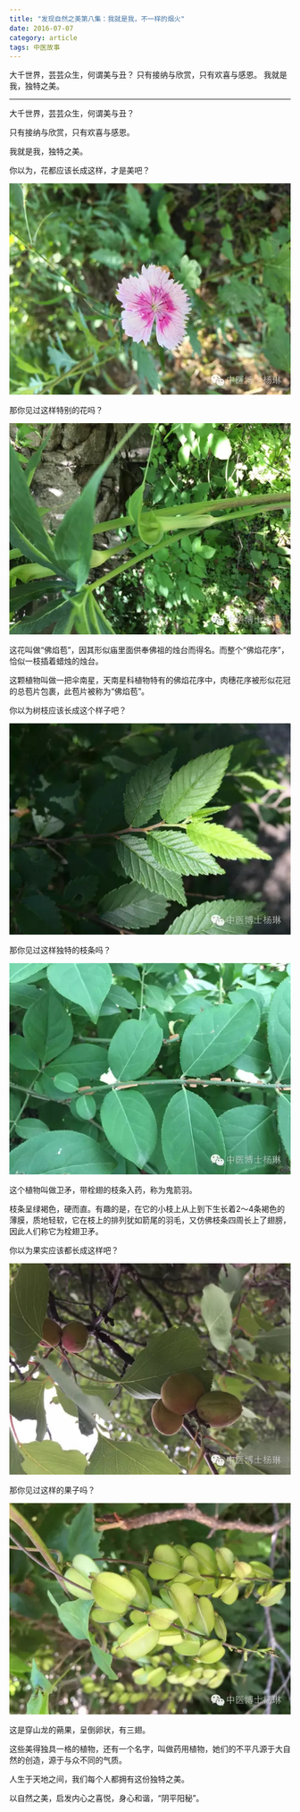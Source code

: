 ```yaml
---
title: "发现自然之美第八集：我就是我，不一样的烟火"
date: 2016-07-07
category: article
tags: 中医故事
---
```


大千世界，芸芸众生，何谓美与丑？
只有接纳与欣赏，只有欢喜与感恩。
我就是我，独特之美。

***

大千世界，芸芸众生，何谓美与丑？

只有接纳与欣赏，只有欢喜与感恩。

我就是我，独特之美。

你以为，花都应该长成这样，才是美吧？

![](/media/2016/07/07-01.jpg)

那你见过这样特别的花吗？

![](/media/2016/07/07-02.jpg)

这花叫做“佛焰苞”，因其形似庙里面供奉佛祖的烛台而得名。而整个“佛焰花序”，恰似一枝插着蜡烛的烛台。

这颗植物叫做一把伞南星，天南星科植物特有的佛焰花序中，肉穗花序被形似花冠的总苞片包裹，此苞片被称为“佛焰苞”。

你以为树枝应该长成这个样子吧？

![](/media/2016/07/07-03.jpg)

那你见过这样独特的枝条吗？

![](/media/2016/07/07-04.jpg)

这个植物叫做卫矛，带栓翅的枝条入药，称为鬼箭羽。

枝条呈绿褐色，硬而直。有趣的是，在它的小枝上从上到下生长着2～4条褐色的薄膜，质地轻软，它在枝上的排列犹如箭尾的羽毛，又仿佛枝条四周长上了翅膀，因此人们称它为栓翅卫矛。

你以为果实应该都长成这样吧？

![](/media/2016/07/07-05.jpg)

那你见过这样的果子吗？

![](/media/2016/07/07-06.jpg)

这是穿山龙的蒴果，呈倒卵状，有三翅。

这些美得独具一格的植物，还有一个名字，叫做药用植物，她们的不平凡源于大自然的创造，源于与众不同的气质。

人生于天地之间，我们每个人都拥有这份独特之美。

以自然之美，启发内心之喜悦，身心和谐，“阴平阳秘”。
